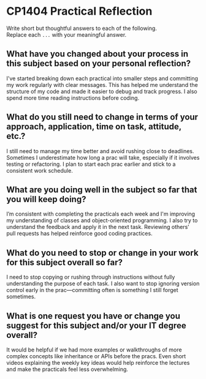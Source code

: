 # CP1404 Practical Reflection

Write short but thoughtful answers to each of the following.  
Replace each `...` with your meaningful answer.

## What have you changed about your process in this subject based on your personal reflection?

I've started breaking down each practical into smaller steps and committing my work regularly with clear messages. 
This has helped me understand the structure of my code and made it easier to debug and track progress. 
I also spend more time reading instructions before coding.

## What do you still need to change in terms of your approach, application, time on task, attitude, etc.?

I still need to manage my time better and avoid rushing close to deadlines.
Sometimes I underestimate how long a prac will take, especially if it involves testing or refactoring.
I plan to start each prac earlier and stick to a consistent work schedule.

## What are you doing well in the subject so far that you will keep doing?

I’m consistent with completing the practicals each week and I'm improving my understanding of classes and object-oriented programming.
I also try to understand the feedback and apply it in the next task. 
Reviewing others’ pull requests has helped reinforce good coding practices.

## What do you need to stop or change in your work for this subject overall so far?

I need to stop copying or rushing through instructions without fully understanding the purpose of each task. 
I also want to stop ignoring version control early in the prac—committing often is something I still forget sometimes.

## What is one request you have or change you suggest for this subject and/or your IT degree overall?

It would be helpful if we had more examples or walkthroughs of more complex concepts like inheritance or APIs before the pracs.
Even short videos explaining the weekly key ideas would help reinforce the lectures and make the practicals feel less overwhelming.
